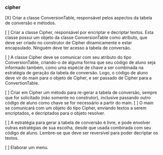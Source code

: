 ### cipher
[X] Criar a classe ConversionTable, responsável pelos aspectos da tabela de conversão e métodos.

[ ] Criar a classe Cipher, responsável por encriptar e decriptar textos. Esta classe possui um objeto da classe
ConversionTable como atributo, que deve ser criado no construtor de Cipher dinamicamente e estar
encapsulado. Ninguém deve ter acesso à tabela de conversão.

[ ] A classe Cipher deve se comunicar com seu atributo do tipo ConversionTable, criando-o de alguma forma
que seu código de aluno seja informado também, como uma espécie de chave a ser combinada na
estratégia de geração da tabela de conversão. Logo, o código de aluno deve vir do main para o objeto de
Cipher, e ser passado de Cipher para a ConvertionTable.

[ ] Criar em Cipher um método para re-gerar a tabela de conversão, sempre que for solicitado (não somente
no construtor), inclusive passando outro código de aluno como chave se for necessário a partir do main.
[ ] O main se comunicará com um objeto do tipo Cipher, enviando textos a serem encriptados, e decriptados
para o objeto resolver.

[ ] A estratégia para gerar a tabela de conversão é livre, e pode envolver outras estratégias de sua escolha,
desde que usada combinada com seu código de aluno. Lembre-se que deve ser reversível para poder
decriptar os textos.

[ ] Elaborar um menu.
